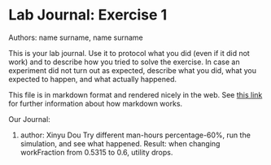 # Lab Journal: Exercise 1

Authors: name surname, name surname

This is your lab journal. Use it to protocol what you did (even if it did not work) and to describe how you tried to solve the exercise. In case an experiment did not turn out as expected, describe what you did, what you expected to happen, and what actually happened.

This file is in markdown format and rendered nicely in the web. See [this link](https://github.com/adam-p/markdown-here/wiki/Markdown-Cheatsheet) for further information about how markdown works.

Our Journal:

1. author: Xinyu Dou
Try different man-hours percentage-60%, run the simulation, and see what happened.
Result: when changing workFraction from 0.5315 to 0.6, utility drops.

